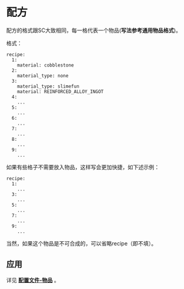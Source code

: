 # 配方

配方的格式跟SC大致相同，每一格代表一个物品(**写法参考通用物品格式**)。

格式：

```
recipe:
  1: 
    material: cobblestone
  2:
    material_type: none
  3:
    material_type: slimefun
    material: REINFORCED_ALLOY_INGOT
  4:
    ...
  5:
    ...
  6:
    ...
  7:
    ...
  8:
    ...
  9:
    ...
```

如果有些格子不需要放入物品，这样写会更加快捷，如下述示例：

```
recipe:
  1:
    ...
  3:
    ...
  5:
    ...
  7:
    ...
  9:
    ...
```

当然，如果这个物品是不可合成的，可以省略recipe（即不填）。

## 应用

详见 [**配置文件-物品**](file/items.md) 。
